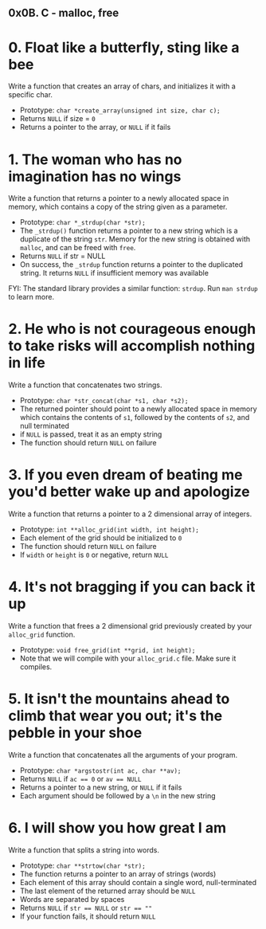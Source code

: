 ## 0x0B. C - malloc, free

#  0. Float like a butterfly, sting like a bee

Write a function that creates an array of chars, and initializes it with a specific char.

*  Prototype: `char *create_array(unsigned int size, char c);`
*  Returns `NULL` if size = `0`
*  Returns a pointer to the array, or `NULL` if it fails

#  1. The woman who has no imagination has no wings

Write a function that returns a pointer to a newly allocated space in memory, which contains a copy of the string given as a parameter.

*  Prototype: `char *_strdup(char *str);`
*  The `_strdup()` function returns a pointer to a new string which is a duplicate of the string `str`. Memory for the new string is obtained with `malloc`, and can be freed with `free`.
*  Returns `NULL` if str = NULL
*  On success, the `_strdup` function returns a pointer to the duplicated string. It returns `NULL` if insufficient memory was available

FYI: The standard library provides a similar function: `strdup`. Run `man strdup` to learn more.

#  2. He who is not courageous enough to take risks will accomplish nothing in life

Write a function that concatenates two strings.

*  Prototype: `char *str_concat(char *s1, char *s2);`
*  The returned pointer should point to a newly allocated space in memory which contains the contents of `s1`, followed by the contents of `s2`, and null terminated
*  if `NULL` is passed, treat it as an empty string
*  The function should return `NULL` on failure

#  3. If you even dream of beating me you'd better wake up and apologize

Write a function that returns a pointer to a 2 dimensional array of integers.

*  Prototype: `int **alloc_grid(int width, int height);`
*  Each element of the grid should be initialized to `0`
*  The function should return `NULL` on failure
*  If `width` or `height` is `0` or negative, return `NULL`

#  4. It's not bragging if you can back it up

Write a function that frees a 2 dimensional grid previously created by your `alloc_grid` function.

*  Prototype: `void free_grid(int **grid, int height);`
*  Note that we will compile with your `alloc_grid.c` file. Make sure it compiles.

#  5. It isn't the mountains ahead to climb that wear you out; it's the pebble in your shoe

Write a function that concatenates all the arguments of your program.

*  Prototype: `char *argstostr(int ac, char **av);`
*  Returns `NULL` if `ac == 0` or `av == NULL`
*  Returns a pointer to a new string, or `NULL` if it fails
*  Each argument should be followed by a `\n` in the new string

#  6. I will show you how great I am

Write a function that splits a string into words.

*  Prototype: `char **strtow(char *str);`
*  The function returns a pointer to an array of strings (words)
*  Each element of this array should contain a single word, null-terminated
*  The last element of the returned array should be `NULL`
*  Words are separated by spaces
*  Returns `NULL` if `str == NULL` or `str == ""`
*  If your function fails, it should return `NULL`

